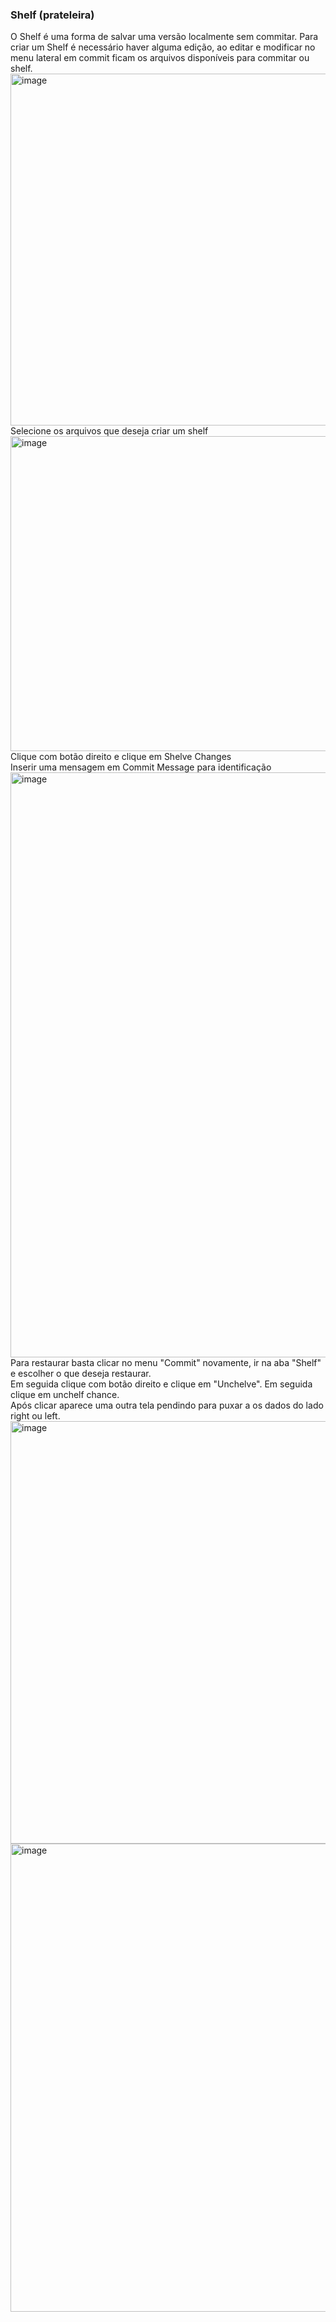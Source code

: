 ### Shelf (prateleira)
O Shelf é uma forma de salvar uma versão localmente sem commitar.
Para criar um Shelf é necessário haver alguma edição, ao editar e modificar no menu lateral em commit ficam os arquivos disponíveis para commitar ou shelf. <br>
<img width="1017" height="563" alt="image" src="https://github.com/user-attachments/assets/f539c2cf-3913-43b7-90b0-0b2d5ec2c891" /><br>
Selecione os arquivos que deseja criar um shelf<br>
<img width="720" height="504" alt="image" src="https://github.com/user-attachments/assets/c3aee757-4883-4c68-9c3b-439634261ca5" /><br>
Clique com botão direito e clique em Shelve Changes<br>
Inserir uma mensagem em Commit Message para identificação<br>
<img width="769" height="936" alt="image" src="https://github.com/user-attachments/assets/5ef9cf51-efc0-46e9-b400-80caefddaa7b" /><br>
Para restaurar basta clicar no menu "Commit" novamente, ir na aba "Shelf" e escolher o que deseja restaurar. <br>
Em seguida clique com botão direito e clique em "Unchelve". Em seguida clique em unchelf chance.<br>
Após clicar aparece uma outra tela pendindo para puxar a os dados do lado right ou left.
<img width="1140" height="676" alt="image" src="https://github.com/user-attachments/assets/45c12d86-07e1-48b9-8541-238fc99fcb2d" />
<img width="1104" height="749" alt="image" src="https://github.com/user-attachments/assets/bdb227e5-baad-483f-8435-c175636ba5f6" />





